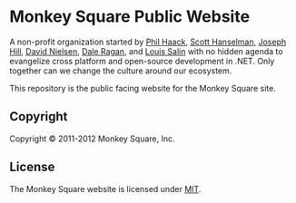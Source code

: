 # Monkey Square Public Website

A non-profit organization started by [Phil Haack](http://haacked.com/), [Scott Hanselman](http://www.hanselman.com/blog/), [Joseph Hill](https://twitter.com/josephhill), [David Nielsen](http://davidnielsen.wordpress.com/), [Dale Ragan](http://ragan.io/), and [Louis Salin](https://twitter.com/lonestardev) with no hidden agenda to evangelize cross platform and open-source development in .NET. Only together can we change the culture around our ecosystem.

This repository is the public facing website for the Monkey Square site.

## Copyright

Copyright &#169; 2011-2012 Monkey Square, Inc.

## License

The Monkey Square website is licensed under [MIT](http://www.opensource.org/licenses/mit-license.php "Read more about the MIT license form").